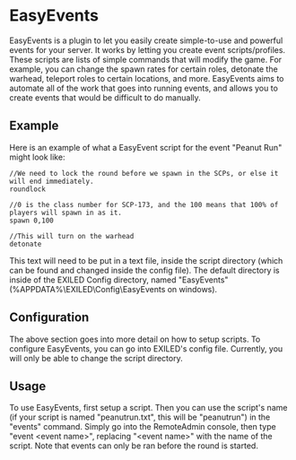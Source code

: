 # EasyEvents
EasyEvents is a plugin to let you easily create simple-to-use and powerful events for your server. It works by letting you create event scripts/profiles. These scripts are lists of simple commands that will modify the game. For example, you can change the spawn rates for certain roles, detonate the warhead, teleport roles to certain locations, and more. EasyEvents aims to automate all of the work that goes into running events, and allows you to create events that would be difficult to do manually.

## Example
Here is an example of what a EasyEvent script for the event "Peanut Run" might look like:
```
//We need to lock the round before we spawn in the SCPs, or else it will end immediately.
roundlock

//0 is the class number for SCP-173, and the 100 means that 100% of players will spawn in as it.
spawn 0,100

//This will turn on the warhead
detonate
```
This text will need to be put in a text file, inside the script directory (which can be found and changed inside the config file). The default directory is inside of the EXILED Config directory, named "EasyEvents" (%APPDATA%\EXILED\Config\EasyEvents on windows).

## Configuration
The above section goes into more detail on how to setup scripts. To configure EasyEvents, you can go into EXILED's config file. Currently, you will only be able to change the script directory.

## Usage
To use EasyEvents, first setup a script. Then you can use the script's name (if your script is named "peanutrun.txt", this will be "peanutrun") in the "events" command. Simply go into the RemoteAdmin console, then type "event &lt;event name&gt;", replacing "&lt;event name&gt;" with the name of the script. Note that events can only be ran before the round is started.